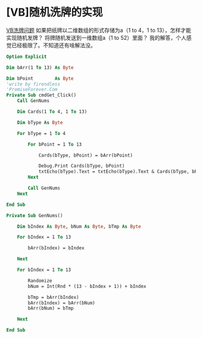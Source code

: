 # [VB]随机洗牌的实现

[VB洗牌问题](http://zhidao.baidu.com/question/96996904.html) 如果把纸牌以二维数组的形式存储为a（1 to 4，1 to 13），怎样才能实现随机发牌？ 将牌随机发送到一维数组a（1 to 52）里面？ 我的解答，个人感觉已经极限了。不知道还有啥解法没。

```vb
Option Explicit

Dim bArr(1 To 13) As Byte

Dim bPoint        As Byte
'write by firendless
'PromiseForever.Com
Private Sub cmdGet_Click()
    Call GenNums

    Dim Cards(1 To 4, 1 To 13)

    Dim bType As Byte

    For bType = 1 To 4

        For bPoint = 1 To 13

            Cards(bType, bPoint) = bArr(bPoint)

            Debug.Print Cards(bType, bPoint)
            txtEcho(bType).Text = txtEcho(bType).Text & Cards(bType, bPoint) & ","
        Next

        Call GenNums
    Next

End Sub

Private Sub GenNums()

    Dim bIndex As Byte, bNum As Byte, bTmp As Byte

    For bIndex = 1 To 13

        bArr(bIndex) = bIndex

    Next

    For bIndex = 1 To 13

        Randomize
        bNum = Int(Rnd * (13 - bIndex + 1)) + bIndex

        bTmp = bArr(bIndex)
        bArr(bIndex) = bArr(bNum)
        bArr(bNum) = bTmp

    Next

End Sub

```

